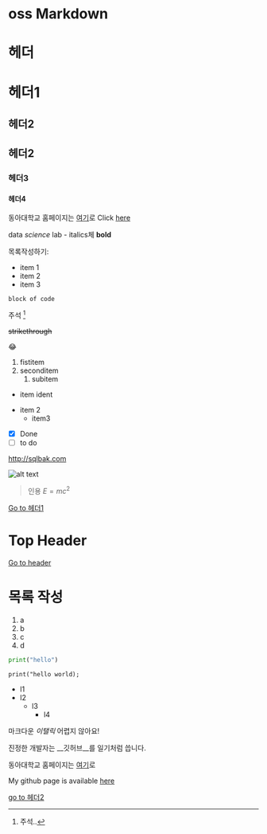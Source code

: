 # oss Markdown

# 헤더
헤더1
=============

## 헤더2
헤더2
--------------
### 헤더3
#### 헤더4

동아대학교 홈페이지는 [여기](https://www.donga.ac.kr)로
Click [here][id]

[id]: https://www.donga.ac.kr

data *science* lab - italics체
**bold**

목록작성하기:
- item 1
- item 2
- item 3

```
block of code
```

주석 [^1] 
[^1]:주석..

~~strikethrough~~

😂

1. fistitem
2. seconditem
     1. subitem


* item
  ident
- item 2
  + item3
 

- [x] Done
- [ ] to do

http://sqlbak.com


![alt text](logo.png "Title")
>인용
$E =mc^2$

<a id="anchor"></a>
[Go to 헤더1](#헤더1)

# Top Header
[Go to header](#Top-Header)

# 목록 작성
1. a
2. b
3. c
4. d

```python
print("hello")
```

`print("hello world);`

* l1
* l2
  - l3
    + l4

마크다운 *이탤릭* 어렵지 않아요!

진정한 개발자는 __깃허브__를 일기처럼 씁니다.

동아대학교 홈페이지는 [여기](https://www.donga.ac.kr)로

My github page is available [here][id]

[id]: https://www.donga.ac.kr

<a id="anchor"></a>
[go to 헤더2](#헤더2)
